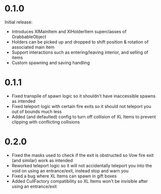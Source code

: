 # 0.1.0
Initial release:
- Introduces XlMainItem and XlHolderItem superclasses of GrabbableObject
- Holders can be picked up and dropped to shift position & rotation of associated main item
- Support interactions such as entering/leaving interior, and selling of items
- Custom spawning and saving handling

# 0.1.1
- Fixed transpile of spawn logic so it shouldn't have inaccessible spawns as intended
- Fixed teleport logic with certain fire exits so it should not teleport you out of bounds much less
- Added (and defaulted) config to turn off collision of XL Items to prevent clipping with conflicting collisions

# 0.2.0
- Fixed the masks used to check if the exit is obstructed so Vow fire exit (and similar) work as intended
- Reworked teleport logic so it will not accidentally teleport you into the void on using an entrance/exit, instead stop and warn you
- Fixed a bug where XL Items can spawn in gift boxes
- Added CullFactory compatibility so XL Items won't be invisible after using an entrance/exit